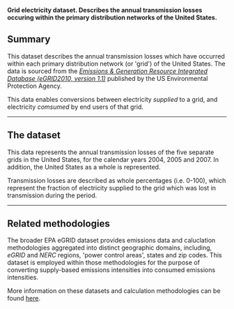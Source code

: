 **Grid electricity dataset. Describes the annual transmission losses
occuring within the primary distribution networks of the United
States.**

## Summary

This dataset describes the annual transmission losses which have
occurred within each primary distribution network (or 'grid') of the
United States. The data is sourced from the *[Emissions & Generation
Resource Integrated Database (eGRID2010,
version 1.1)](http://www.epa.gov/cleanenergy/energy-resources/egrid/index.html)*
published by the US Environmental Protection Agency.

This data enables conversions between electricity *supplied* to a grid,
and electricity *comsumed* by end users of that grid.

-----

## The dataset

This data represents the annual transmission losses of the five separate
grids in the United States, for the calendar years 2004, 2005 and 2007.
In addition, the United States as a whole is represented.

Transmission losses are described as whole percentages (i.e. 0-100),
which represent the fraction of electricity supplied to the grid which
was lost in transmission during the period.

-----

## Related methodologies

The broader EPA eGRID dataset provides emissions data and caluclation
methodologies aggregated into distinct geographic domains, including,
*eGRID* and *NERC* regions, 'power control areas', states and zip codes.
This dataset is employed within those methodologies for the purpose of
converting supply-based emissions intensities into consumed emissions
intensities.

More information on these datasets and calculation methodologies can be
found [here](US_E_grid).
